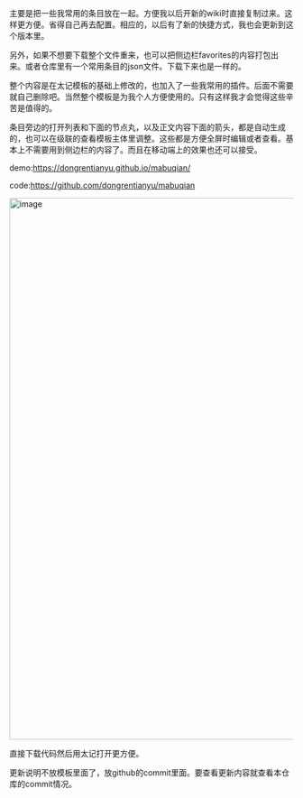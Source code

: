 主要是把一些我常用的条目放在一起。方便我以后开新的wiki时直接复制过来。这样更方便。省得自己再去配置。相应的，以后有了新的快捷方式，我也会更新到这个版本里。

另外，如果不想要下载整个文件重来，也可以把侧边栏favorites的内容打包出来。或者仓库里有一个常用条目的json文件。下载下来也是一样的。

整个内容是在太记模板的基础上修改的，也加入了一些我常用的插件。后面不需要就自己删除吧。当然整个模板是为我个人方便使用的。只有这样我才会觉得这些辛苦是值得的。

条目旁边的打开列表和下面的节点丸，以及正文内容下面的箭头，都是自动生成的，也可以在级联的查看模板主体里调整。这些都是方便全屏时编辑或者查看。基本上不需要用到侧边栏的内容了。而且在移动端上的效果也还可以接受。

demo:https://dongrentianyu.github.io/mabuqian/

code:https://github.com/dongrentianyu/mabuqian

<img width="960" alt="image" src="https://user-images.githubusercontent.com/109711900/221370227-5839883b-3520-4b34-bc03-551f90bd6a49.png">


直接下载代码然后用太记打开更方便。

更新说明不放模板里面了，放github的commit里面。要查看更新内容就查看本仓库的commit情况。

